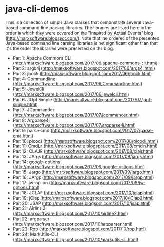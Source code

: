 # java-cli-demos
This is a collection of simple Java classes that demonstrate several Java-based command-line parsing libraries. The libraries are listed here in the order in which they were covered on the "Inspired by Actual Events" blog (http://marxsoftware.blogspot.com/). Note that the ordered of the presented Java-based command line parsing libraries is not significant other than that it's the order the libraries were presented on the blog.

* Part 1: Apache Commons CLI (http://marxsoftware.blogspot.com/2017/06/apache-commons-cli.html)
* Part 2: args4j (http://marxsoftware.blogspot.com/2017/06/args4j.html)
* Part 3: jbock (http://marxsoftware.blogspot.com/2017/06/jbock.html)
* Part 4: Commandline (http://marxsoftware.blogspot.com/2017/06/Commandline.html)
* Part 5: JewelCli (http://marxsoftware.blogspot.com/2017/06/jewelcli.html)
* Part 6: JOpt Simple (http://marxsoftware.blogspot.com/2017/07/jopt-simple.html)
* Part 7: JCommander (http://marxsoftware.blogspot.com/2017/07/jcommander.html)
* Part 8: Argparse4j (http://marxsoftware.blogspot.com/2017/07/argparse4j.html)
* Part 9: parse-cmd (http://marxsoftware.blogspot.com/2017/07/parse-cmd.html)
* Part 10: picocli (http://marxsoftware.blogspot.com/2017/08/picocli.html)
* Part 11: CmdLn (http://marxsoftware.blogspot.com/2017/08/cmdln.html)
* Part 12: CLAJR (http://marxsoftware.blogspot.com/2017/08/clajr.html)
* Part 13: JArgs (http://marxsoftware.blogspot.com/2017/08/jargs.html)
* Part 14: google-options (http://marxsoftware.blogspot.com/2017/09/google-options.html)
* Part 15: Jargo (http://marxsoftware.blogspot.com/2017/09/jargo.html)
* Part 16: JArgp (http://marxsoftware.blogspot.com/2017/09/jargp.html)
* Part 17: jw-option (http://marxsoftware.blogspot.com/2017/09/jw-options.html)
* Part 18: JCLAP (http://marxsoftware.blogspot.com/2017/10/jclap.html)
* Part 19: jClap (http://marxsoftware.blogspot.com/2017/10/jClap2.html)
* Part 20: JSAP (http://marxsoftware.blogspot.com/2017/10/jsap.html)
* Part 21: Airline 2 (http://marxsoftware.blogspot.com/2017/10/airline2.html)
* Part 22: argparser (http://marxsoftware.blogspot.com/2017/10/argparser.html)
* Part 23: Rop (http://marxsoftware.blogspot.com/2017/10/rop.html)
* Part 24: MarkUtils-CLI (http://marxsoftware.blogspot.com/2017/10/markutils-cli.html)

